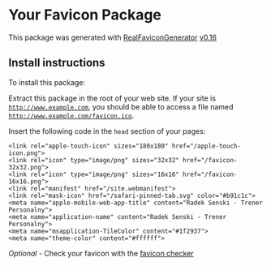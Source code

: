 # Your Favicon Package

This package was generated with [RealFaviconGenerator](https://realfavicongenerator.net/) [v0.16](https://realfavicongenerator.net/change_log#v0.16)

## Install instructions

To install this package:

Extract this package in the root of your web site. If your site is <code>http://www.example.com</code>, you should be able to access a file named <code>http://www.example.com/favicon.ico</code>.

Insert the following code in the `head` section of your pages:

    <link rel="apple-touch-icon" sizes="180x180" href="/apple-touch-icon.png">
    <link rel="icon" type="image/png" sizes="32x32" href="/favicon-32x32.png">
    <link rel="icon" type="image/png" sizes="16x16" href="/favicon-16x16.png">
    <link rel="manifest" href="/site.webmanifest">
    <link rel="mask-icon" href="/safari-pinned-tab.svg" color="#b91c1c">
    <meta name="apple-mobile-web-app-title" content="Radek Senski - Trener Personalny">
    <meta name="application-name" content="Radek Senski - Trener Personalny">
    <meta name="msapplication-TileColor" content="#1f2937">
    <meta name="theme-color" content="#ffffff">

*Optional* - Check your favicon with the [favicon checker](https://realfavicongenerator.net/favicon_checker)